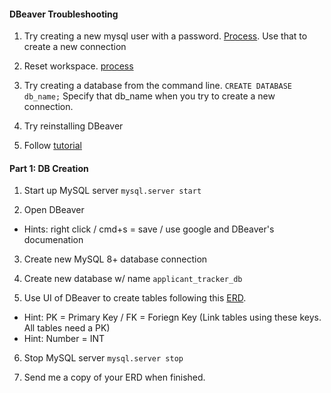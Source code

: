 #### DBeaver Troubleshooting

1. Try creating a new mysql user with a password. [Process](https://stackoverflow.com/questions/50409788/mysql-8-create-new-user-with-password-not-working). Use that to create a new connection

2. Reset workspace. [process](https://dbeaver.com/docs/wiki/Reset-workspace/)

3. Try creating a database from the command line. `CREATE DATABASE db_name;` Specify that db_name when you try to create a new connection. 

4. Try reinstalling DBeaver

5. Follow [tutorial](https://www.youtube.com/watch?v=C9AGrSJ6ZB0)

#### Part 1: DB Creation

1. Start up MySQL server `mysql.server start`

2. Open DBeaver
- Hints: right click / cmd+s = save / use google and DBeaver's documenation

3. Create new MySQL 8+ database connection

4. Create new database w/ name `applicant_tracker_db`

5. Use UI of DBeaver to create tables following this [ERD](https://www.vertabelo.com/blog/designing-a-database-for-an-online-job-portal/seeker-profile-builder-subject-area.png).
- Hint: PK = Primary Key / FK = Foriegn Key (Link tables using these keys. All tables need a PK)
- Hint: Number = INT

6. Stop MySQL server `mysql.server stop`

7. Send me a copy of your ERD when finished. 
